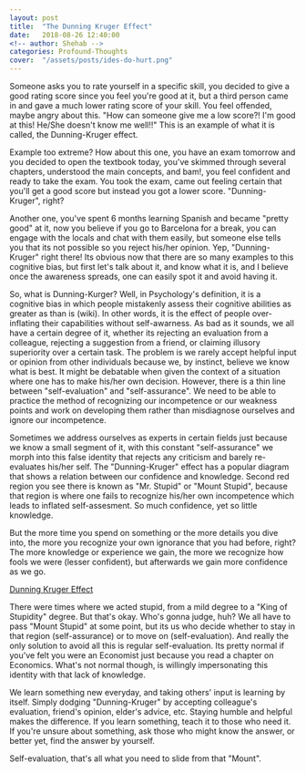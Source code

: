 ```yaml
---
layout: post
title:  "The Dunning Kruger Effect"
date:   2018-08-26 12:40:00
<!-- author: Shehab -->
categories: Profound-Thoughts
cover:  "/assets/posts/ides-do-hurt.png"
---
```


Someone asks you to rate yourself in a specific skill, you decided to give a good rating score since you feel you're good at it, but a third person came in and gave a much lower rating score of your skill. You feel offended, maybe angry about this. "How can someone give me a low score?! I'm good at this! He/She doesn't know me well!!" This is an example of what it is called, the Dunning-Kruger effect.

Example too extreme? How about this one, you have an exam tomorrow and you decided to open the textbook today, you've skimmed through several chapters, understood the main concepts, and bam!, you feel confident and ready to take the exam. You took the exam, came out feeling certain that you'll get a good score but instead you got a lower score. "Dunning-Kruger", right?

Another one, you've spent 6 months learning Spanish and became "pretty good" at it, now you believe if you go to Barcelona for a break, you can engage with the locals and chat with them easily, but someone else tells you that its not possible so you reject his/her opinion. Yep, "Dunning-Kruger" right there! Its obvious now that there are so many examples to this cognitive bias, but first let's talk about it, and know what it is, and I believe once the awareness spreads, one can easily spot it and avoid having it.

So, what is Dunning-Kurger? Well, in Psychology's definition, it is a cognitive bias in which people mistakenly assess their cognitive abilities as greater as than is (wiki). In other words, it is the effect of people over-inflating their capabilities without self-awarness. As bad as it sounds, we all have a certain degree of it, whether its rejecting an evaluation from a colleague, rejecting a suggestion from a friend, or claiming illusory superiority over a certain task. The problem is we rarely accept helpful input or opinion from other individuals because we, by instinct, believe we know what is best. It might be debatable when given the context of a situation where one has to make his/her own decision. However, there is a thin line between "self-evaluation" and "self-assurance". We need to be able to practice the method of recognizing our incompetence or our weakness points and work on developing them rather than misdiagnose ourselves and ignore our incompetence.

Sometimes we address ourselves as experts in certain fields just because we know a small segment of it, with this constant "self-assurance" we morph into this false identity that rejects any criticism and barely re-evaluates his/her self. The "Dunning-Kruger" effect has a popular diagram that shows a relation between our confidence and knowledge. Second red region you see there is known as "Mr. Stupid" or "Mount Stupid", because that region is where one fails to recognize his/her own incompetence which leads to inflated self-assesment. So much confidence, yet so little knowledge.

But the more time you spend on something or the more details you dive into, the more you recognize your own ignorance that you had before, right? The more knowledge or experience we gain, the more we recognize how fools we were (lesser confident), but afterwards we gain more confidence as we go.


<a href="/assets/posts/DK.jpeg" data-lightbox="DK" data-title="DK">Dunning Kruger Effect</a>


There were times where we acted stupid, from a mild degree to a "King of Stupidity" degree. But that's okay. Who's gonna judge, huh? We all have to pass "Mount Stupid" at some point, but its us who decide whether to stay in that region (self-assurance) or to move on (self-evaluation). And really the only solution to avoid all this is regular self-evaluation. Its pretty normal if you've felt you were an Economist just because you read a chapter on Economics. What's not normal though, is willingly impersonating this identity with that lack of knowledge.

We learn something new everyday, and taking others' input is learning by itself. Simply dodging "Dunning-Kruger" by accepting colleague's evaluation, friend's opinion, elder's advice, etc. Staying humble and helpful makes the difference. If you learn something, teach it to those who need it. If you're unsure about something, ask those who might know the answer, or better yet, find the answer by yourself.

Self-evaluation, that's all what you need to slide from that "Mount".